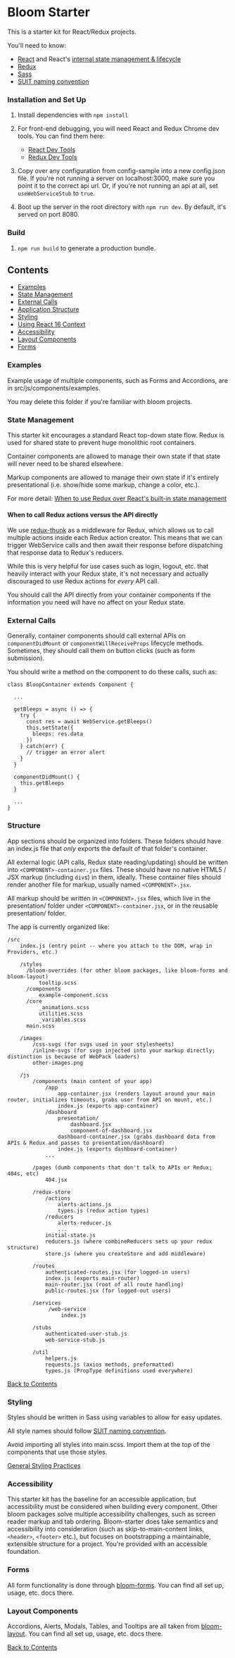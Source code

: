 # Bloom Starter

This is a starter kit for React/Redux projects.

You'll need to know:
- [React](https://reactjs.org/docs/thinking-in-react.html) and React's [internal state management & lifecycle](https://reactjs.org/docs/state-and-lifecycle.html)
- [Redux](https://redux.js.org/)
- [Sass](https://sass-lang.com/guide)
- [SUIT naming convention](https://suitcss.github.io/)

### Installation and Set Up
1. Install dependencies with `npm install`

2. For front-end debugging, you will need React and Redux Chrome dev tools. You can find them here:
    * [React Dev Tools](https://chrome.google.com/webstore/detail/react-developer-tools/fmkadmapgofadopljbjfkapdkoienihi?hl=en)
    * [Redux Dev Tools](https://chrome.google.com/webstore/detail/redux-devtools/lmhkpmbekcpmknklioeibfkpmmfibljd?hl=en)

3. Copy over any configuration from config-sample into a new config.json file. If you're not running a server on localhost:3000, make sure you point it to the correct api url. Or, if you're not running an api at all, set `useWebServiceStub` to `true`.

4. Boot up the server in the root directory with `npm run dev`. By default, it's served on port 8080.

### Build
1. `npm run build` to generate a production bundle.

## Contents
- [Examples](https://github.com/vineyard-bloom/bloom-starter#examples)
- [State Management](https://github.com/vineyard-bloom/bloom-starter#state-management)
- [External Calls](https://github.com/vineyard-bloom/bloom-starter#external-calls)
- [Application Structure](https://github.com/vineyard-bloom/bloom-starter#structure)
- [Styling](https://github.com/vineyard-bloom/bloom-starter#styling)
- [Using React 16 Context](https://github.com/vineyard-bloom/bloom-starter/blob/master/docs/using-react-16-context.md)
- [Accessibility](https://github.com/vineyard-bloom/bloom-starter#accessibility)
- [Layout Components](https://github.com/vineyard-bloom/bloom-starter#layout-components)
- [Forms](https://github.com/vineyard-bloom/bloom-starter#forms)

### Examples
Example usage of multiple components, such as Forms and Accordions, are in src/js/components/examples.

You may delete this folder if you're familiar with bloom projects.

### State Management
This starter kit encourages a standard React top-down state flow. Redux is used for shared state to prevent huge monolithic root containers.

Container components are allowed to manage their own state if that state will never need to be shared elsewhere.

Markup components are allowed to manage their own state if it's entirely presentational (i.e. show/hide some markup, change a color, etc.).

For more detail: [When to use Redux over React's built-in state management](https://github.com/vineyard-bloom/bloom-starter/blob/master/docs/when-redux-over-react.md)

#### When to call Redux actions versus the API directly
We use [redux-thunk](https://github.com/gaearon/redux-thunk) as a middleware for Redux, which allows us to call multiple actions inside each Redux action creator. This means that we can trigger WebService calls and then await their response before dispatching that response data to Redux's reducers.

While this is very helpful for use cases such as login, logout, etc. that heavily interact with your Redux state, it's not necessary and actually discouraged to use Redux actions for *every* API call.

You should call the API directly from your container components if the information you need will have no affect on your Redux state.

### External Calls
Generally, container components should call external APIs on `componentDidMount` or `componentWillReceiveProps` lifecycle methods. Sometimes, they should call them on button clicks (such as form submission).

You should write a method on the component to do these calls, such as:
```
class BloopContainer extends Component {

  ...

  getBleeps = async () => {
    try {
      const res = await WebService.getBleeps()
      this.setState({
        bleeps: res.data
      })
    } catch(err) {
      // trigger an error alert
    }
  }

  componentDidMount() {
    this.getBleeps
  }

  ...
}
```

### Structure
App sections should be organized into folders. These folders should have an index.js file that *only* exports the default of that folder's container.

All external logic (API calls, Redux state reading/updating) should be written into `<COMPONENT>-container.jsx` files. These should have no native HTML5 / JSX markup (including `div`s) in them, ideally. These container files should render another file for markup, usually named `<COMPONENT>.jsx`.

All markup should be written in `<COMPONENT>.jsx` files, which live in the presentation/ folder under `<COMPONENT>-container.jsx`, or in the reusable presentation/ folder.

The app is currently organized like:
```
/src
    index.js (entry point -- where you attach to the DOM, wrap in Providers, etc.)

    /styles
      /bloom-overrides (for other bloom packages, like bloom-forms and bloom-layout)
          tooltip.scss
      /components
          example-component.scss
      /core
          _animations.scss
          utilities.scss
          _variables.scss
      main.scss

    /images
        /css-svgs (for svgs used in your stylesheets)
        /inline-svgs (for svgs injected into your markup directly; distinction is because of WebPack loaders)
        other-images.png

    /js
        /components (main content of your app)
            /app
                app-container.jsx (renders layout around your main router, initializes timeouts, grabs user from API on mount, etc.)
                index.js (exports app-container)
            /dashboard
                presentation/
                    dashboard.jsx
                    component-of-dashboard.jsx
                dashboard-container.jsx (grabs dashboard data from APIs & Redux and passes to presentation/dashboard)
                index.js (exports dashboard-container)
            ...

        /pages (dumb components that don't talk to APIs or Redux; 404s, etc)
            404.jsx

        /redux-store
            /actions
                alerts-actions.js
                types.js (redux action types)
            /reducers
                alerts-reducer.js
                ...
            initial-state.js
            reducers.js (where combineReducers sets up your redux structure)
            store.js (where you createStore and add middleware)

        /routes
            authenticated-routes.jsx (for logged-in users)
            index.js (exports main-router)
            main-router.jsx (root of all route handling)
            public-routes.jsx (for logged-out users)

        /services
             /web-service
                 index.js

        /stubs
            authenticated-user-stub.js
            web-service-stub.js

        /util
            helpers.js
            requests.js (axios methods, preformatted)
            types.js (PropType definitions used everywhere)
```

[Back to Contents](https://github.com/vineyard-bloom/bloom-starter#contents)

### Styling
Styles should be written in Sass using variables to allow for easy updates.

All style names should follow [SUIT naming convention](https://suitcss.github.io/).

Avoid importing all styles into main.scss. Import them at the top of the components that use those styles.

[General Styling Practices](https://github.com/vineyard-bloom/bloom-starter/blob/master/docs/styling-practices.md)

### Accessibility
This starter kit has the baseline for an accessible application, but accessibility must be considered when building every component. Other bloom packages solve multiple accessibility challenges, such as screen reader markup and tab ordering. Bloom-starter does take semantics and accessibility into consideration (such as skip-to-main-content links, `<header>`, `<footer>` etc.), but focuses on bootstrapping a maintainable, extensible structure for a project. You're provided with an accessible foundation.

### Forms
All form functionality is done through [bloom-forms](https://github.com/vineyard-bloom/bloom-forms).
You can find all set up, usage, etc. docs there.

### Layout Components
Accordions, Alerts, Modals, Tables, and Tooltips are all taken from [bloom-layout](https://github.com/vineyard-bloom/bloom-layout). You can find all set up, usage, etc. docs there.

[Back to Contents](https://github.com/vineyard-bloom/bloom-starter#contents)
